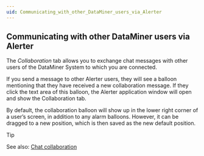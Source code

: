 ```yaml
---
uid: Communicating_with_other_DataMiner_users_via_Alerter
---
```


## Communicating with other DataMiner users via Alerter

The *Collaboration* tab allows you to exchange chat messages with other users of the DataMiner System to which you are connected.

If you send a message to other Alerter users, they will see a balloon mentioning that they have received a new collaboration message. If they click the text area of this balloon, the Alerter application window will open and show the Collaboration tab.

By default, the collaboration balloon will show up in the lower right corner of a user’s screen, in addition to any alarm balloons. However, it can be dragged to a new position, which is then saved as the new default position.

> [!TIP]
> See also:
> [Chat collaboration](xref:chat#chat-collaboration)
